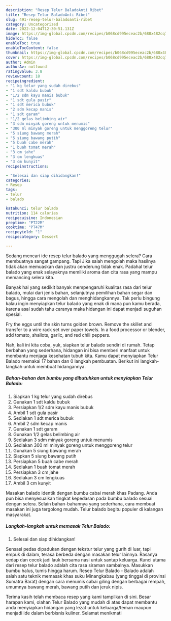 ```yaml
---
description: "Resep Telur BaladoAnti Ribet"
title: "Resep Telur BaladoAnti Ribet"
slug: 491-resep-telur-baladoanti-ribet
category: Uncategorized
date: 2022-12-04T12:30:51.131Z
image: https://img-global.cpcdn.com/recipes/b068cd995eceac2b/680x482cq70/telur-balado-foto-resep-utama.jpg
hideToc: false
enableToc: true
enableTocContent: false
thumbnail: https://img-global.cpcdn.com/recipes/b068cd995eceac2b/680x482cq70/telur-balado-foto-resep-utama.jpg
cover: https://img-global.cpcdn.com/recipes/b068cd995eceac2b/680x482cq70/telur-balado-foto-resep-utama.jpg
author: Admin
authorAv: notfound
ratingvalue: 3.8
reviewcount: 18
recipeingredient:
- "1 kg telur yang sudah direbus"
- "1 sdt kaldu bubuk"
- "1/2 sdm kayu manis bubuk"
- "1 sdt gula pasir"
- "1 sdt merica bubuk"
- "2 sdm kecap manis"
- "1 sdt garam"
- "1/2 gelas belimbing air"
- "3 sdm minyak goreng untuk menumis"
- "300 ml minyak goreng untuk menggoreng telur"
- "5 siung bawang merah"
- "5 siung bawang putih"
- "5 buah cabe merah"
- "1 buah tomat merah"
- "3 cm jahe"
- "3 cm lengkuas"
- "3 cm kunyit"
recipeinstructions:

- "Selesai dan siap dihidangkan!"
categories:
- Resep
tags:
- telur
- balado

katakunci: telur balado 
nutrition: 114 calories
recipecuisine: Indonesian
preptime: "PT22M"
cooktime: "PT47M"
recipeyield: "1"
recipecategory: Dessert

---
```



Sedang mencari ide resep telur balado yang menggugah selera? Cara membuatnya sangat gampang. Tapi Jika salah mengolah maka hasilnya tidak akan memuaskan dan justru cenderung tidak enak. Padahal telur balado yang enak selayaknya memiliki aroma dan cita rasa yang mampu memancing selera kita.


Banyak hal yang sedikit banyak mempengaruhi kualitas rasa dari telur balado, mulai dari jenis bahan, selanjutnya pemilihan bahan segar dan bagus, hingga cara mengolah dan menghidangkannya. Tak perlu bingung kalau ingin menyiapkan telur balado yang enak di mana pun kamu berada, karena asal sudah tahu caranya maka hidangan ini dapat menjadi suguhan spesial.

Fry the eggs until the skin turns golden brown. Remove the skillet and transfer to a wire rack set over paper towels. In a food processor or blender, add tomato, shallots, garlic, and red chili peppers.


Nah, kali ini kita coba, yuk, siapkan telur balado sendiri di rumah. Tetap berbahan yang sederhana, hidangan ini bisa memberi manfaat untuk membantu menjaga kesehatan tubuh kita. Kamu dapat menyiapkan Telur Balado memakai 17 bahan dan 0 langkah pembuatan. Berikut ini langkah-langkah untuk membuat hidangannya.

<!--inarticleads1-->

##### Bahan-bahan dan bumbu yang dibutuhkan untuk menyiapkan Telur Balado:

1. Siapkan 1 kg telur yang sudah direbus
1. Gunakan 1 sdt kaldu bubuk
1. Persiapkan 1/2 sdm kayu manis bubuk
1. Ambil 1 sdt gula pasir
1. Sediakan 1 sdt merica bubuk
1. Ambil 2 sdm kecap manis
1. Gunakan 1 sdt garam
1. Gunakan 1/2 gelas belimbing air
1. Sediakan 3 sdm minyak goreng untuk menumis
1. Sediakan 300 ml minyak goreng untuk menggoreng telur
1. Gunakan 5 siung bawang merah
1. Siapkan 5 siung bawang putih
1. Persiapkan 5 buah cabe merah
1. Sediakan 1 buah tomat merah
1. Persiapkan 3 cm jahe
1. Sediakan 3 cm lengkuas
1. Ambil 3 cm kunyit


Masakan balado identik dengan bumbu cabai merah khas Padang. Anda pun bisa menyesuaikan tingkat kepedasan pada bumbu balado sesuai dengan selera. Selain bahan-bahannya yang sederhana, cara membuat masakan ini juga tergolong mudah. Telur balado begitu populer di kalangan masyarakat. 

<!--inarticleads2-->

##### Langkah-langkah untuk memasak Telur Balado:


1. Selesai dan siap dihidangkan!

Sensasi pedas dipadukan dengan tekstur telur yang gurih di luar, tapi empuk di dalam, terasa berbeda dengan masakan telur lainnya. Rasanya sedap dan cocok jadi lauk bersama nasi untuk santap keluarga. Kunci utama dari resep telur balado adalah cita rasa siraman sambalnya. Masukkan bumbu halus, tumis hingga harum. Resep Telur Balado - Balado adalah salah satu teknik memasak khas suku Minangkabau (yang tinggal di provinsi Sumatra Barat) dengan cara menumis cabai giling dengan berbagai rempah, umumnya bawang merah, bawang putih dan jeruk nipis. 

Terima kasih telah membaca resep yang kami tampilkan di sini. Besar harapan kami, olahan Telur Balado yang mudah di atas dapat membantu anda menyiapkan hidangan yang lezat untuk keluarga/teman maupun menjadi ide dalam berbisnis kuliner. Selamat menikmati
